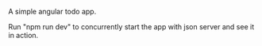 A simple angular todo app.

Run "npm run dev" to concurrently start the app with json server and see it in action.